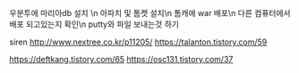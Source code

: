 우분투에 마리아db 설치 \n
아파치 및 톰켓 설치\n
톰캐에 war 배포\n
다른 컴퓨터에서 배포 되고있는지 확인\n
putty와 파일 보내는것 하기

siren
http://www.nextree.co.kr/p11205/
https://talanton.tistory.com/59

https://deftkang.tistory.com/65
https://osc131.tistory.com/37
